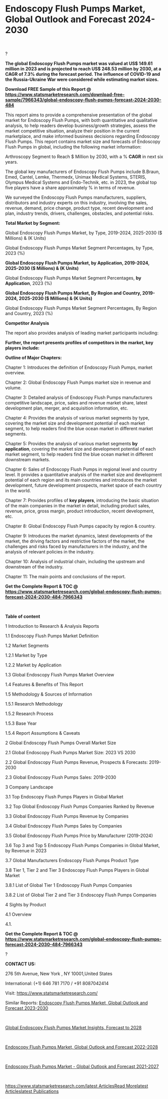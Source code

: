 <h1>Endoscopy Flush Pumps Market, Global Outlook and Forecast 2024-2030</h1><br/><p>? </p>
 
 
 
 <p><meta charset="utf-8"></p>
 
 
 
 <p dir="ltr"><b id="docs-internal-guid-63ff3010-7fff-9929-a12f-f70d8c2e6c5b">The global Endoscopy Flush Pumps market was valued at US$ 149.61 million in 2023 and is projected to reach US$ 248.53 million by 2030, at a <strong>CAGR</strong> of 7.3% during the forecast period. The influence of COVID-19 and the Russia-Ukraine War were considered while estimating market sizes.</b></p>
 
 
 
 <p><strong>Download FREE Sample of this Report @ <a href="https://www.statsmarketresearch.com/download-free-sample/7966343/global-endoscopy-flush-pumps-forecast-2024-2030-484">https://www.statsmarketresearch.com/download-free-sample/7966343/global-endoscopy-flush-pumps-forecast-2024-2030-484</a></strong></p>
 
 
 
 <p>This report aims to provide a comprehensive presentation of the global market for Endoscopy Flush Pumps, with both quantitative and qualitative analysis, to help readers develop business/growth strategies, assess the market competitive situation, analyze their position in the current marketplace, and make informed business decisions regarding Endoscopy Flush Pumps. This report contains market size and forecasts of Endoscopy Flush Pumps in global, including the following market information:</p>
 
 
 
 <p>Arthroscopy Segment to Reach $ Million by 2030, with a % <strong>CAGR</strong> in next six years.</p>
 
 
 
 <p>The global key manufacturers of Endoscopy Flush Pumps include B.Braun, Emed, Cantel, Lemke, Thermedx, Unimax Medical Systems, STERIS, Olympus Medical Systems and Endo-Technik, etc. in 2023, the global top five players have a share approximately % in terms of revenue.</p>
 
 
 
 <p>We surveyed the Endoscopy Flush Pumps manufacturers, suppliers, distributors and industry experts on this industry, involving the sales, revenue, demand, price change, product type, recent development and plan, industry trends, drivers, challenges, obstacles, and potential risks.</p>
 
 
 
 <p><strong>Total Market by Segment:</strong></p>
 
 
 
 <p>Global Endoscopy Flush Pumps Market, by Type, 2019-2024, 2025-2030 ($ Millions) & (K Units)</p>
 
 
 
 <p>Global Endoscopy Flush Pumps Market Segment Percentages, by Type, 2023 (%)</p>
 
 
 
 <p><strong>Global Endoscopy Flush Pumps Market, <strong>by Application</strong>, 2019-2024, 2025-2030 ($ Millions) & (K Units)</strong></p>
 
 
 
 <p>Global Endoscopy Flush Pumps Market Segment Percentages, <strong>by Application</strong>, 2023 (%)</p>
 
 
 
 <p><strong>Global Endoscopy Flush Pumps Market, By Region and Country, 2019-2024, 2025-2030 ($ Millions) & (K Units)</strong></p>
 
 
 
 <p>Global Endoscopy Flush Pumps Market Segment Percentages, By Region and Country, 2023 (%)</p>
 
 
 
 <p><strong>Competitor Analysis</strong></p>
 
 
 
 <p>The report also provides analysis of leading market participants including:</p>
 
 
 
 <p><strong>Further, the report presents profiles of competitors in the market, <strong>key players</strong> include:</strong></p>
 
 
 
 <p><strong>Outline of Major Chapters:</strong></p>
 
 
 
 <p>Chapter 1: Introduces the definition of Endoscopy Flush Pumps, market overview.</p>
 
 
 
 <p>Chapter 2: Global Endoscopy Flush Pumps market size in revenue and volume.</p>
 
 
 
 <p>Chapter 3: Detailed analysis of Endoscopy Flush Pumps manufacturers competitive landscape, price, sales and revenue market share, latest development plan, merger, and acquisition information, etc.</p>
 
 
 
 <p>Chapter 4: Provides the analysis of various market segments by type, covering the market size and development potential of each market segment, to help readers find the blue ocean market in different market segments.</p>
 
 
 
 <p>Chapter 5: Provides the analysis of various market segments <strong>by application</strong>, covering the market size and development potential of each market segment, to help readers find the blue ocean market in different downstream markets.</p>
 
 
 
 <p>Chapter 6: Sales of Endoscopy Flush Pumps in regional level and country level. It provides a quantitative analysis of the market size and development potential of each region and its main countries and introduces the market development, future development prospects, market space of each country in the world.</p>
 
 
 
 <p>Chapter 7: Provides profiles of <strong>key players</strong>, introducing the basic situation of the main companies in the market in detail, including product sales, revenue, price, gross margin, product introduction, recent development, etc.</p>
 
 
 
 <p>Chapter 8: Global Endoscopy Flush Pumps capacity by region & country.</p>
 
 
 
 <p>Chapter 9: Introduces the market dynamics, latest developments of the market, the driving factors and restrictive factors of the market, the challenges and risks faced by manufacturers in the industry, and the analysis of relevant policies in the industry.</p>
 
 
 
 <p>Chapter 10: Analysis of industrial chain, including the upstream and downstream of the industry.</p>
 
 
 
 <p>Chapter 11: The main points and conclusions of the report.</p>
 
 
 
 <div><b>Get the Complete Report & TOC @ <a href="https://www.statsmarketresearch.com/global-endoscopy-flush-pumps-forecast-2024-2030-484-7966343">https://www.statsmarketresearch.com/global-endoscopy-flush-pumps-forecast-2024-2030-484-7966343</a></b></div>
 
 
 
 <p><br />
 
 <b>Table of content</b></p>
 
 
 
 <p>1 Introduction to Research & Analysis Reports<br />
 
 1.1 Endoscopy Flush Pumps Market Definition<br />
 
 1.2 Market Segments<br />
 
 1.2.1 Market by Type<br />
 
 1.2.2 Market by Application<br />
 
 1.3 Global Endoscopy Flush Pumps Market Overview<br />
 
 1.4 Features & Benefits of This Report<br />
 
 1.5 Methodology & Sources of Information<br />
 
 1.5.1 Research Methodology<br />
 
 1.5.2 Research Process<br />
 
 1.5.3 Base Year<br />
 
 1.5.4 Report Assumptions & Caveats<br />
 
 2 Global Endoscopy Flush Pumps Overall Market Size<br />
 
 2.1 Global Endoscopy Flush Pumps Market Size: 2023 VS 2030<br />
 
 2.2 Global Endoscopy Flush Pumps Revenue, Prospects & Forecasts: 2019-2030<br />
 
 2.3 Global Endoscopy Flush Pumps Sales: 2019-2030<br />
 
 3 Company Landscape<br />
 
 3.1 Top Endoscopy Flush Pumps Players in Global Market<br />
 
 3.2 Top Global Endoscopy Flush Pumps Companies Ranked by Revenue<br />
 
 3.3 Global Endoscopy Flush Pumps Revenue by Companies<br />
 
 3.4 Global Endoscopy Flush Pumps Sales by Companies<br />
 
 3.5 Global Endoscopy Flush Pumps Price by Manufacturer (2019-2024)<br />
 
 3.6 Top 3 and Top 5 Endoscopy Flush Pumps Companies in Global Market, by Revenue in 2023<br />
 
 3.7 Global Manufacturers Endoscopy Flush Pumps Product Type<br />
 
 3.8 Tier 1, Tier 2 and Tier 3 Endoscopy Flush Pumps Players in Global Market<br />
 
 3.8.1 List of Global Tier 1 Endoscopy Flush Pumps Companies<br />
 
 3.8.2 List of Global Tier 2 and Tier 3 Endoscopy Flush Pumps Companies<br />
 
 4 Sights by Product<br />
 
 4.1 Overview<br />
 
 4.1.</p>
 
 
 
 <div><b>Get the Complete Report & TOC @ <a href="https://www.statsmarketresearch.com/global-endoscopy-flush-pumps-forecast-2024-2030-484-7966343">https://www.statsmarketresearch.com/global-endoscopy-flush-pumps-forecast-2024-2030-484-7966343</a></b></div>
 
 
 
 <p>? </p>
 
 
 
 <p><b>CONTACT US:</b><br />
 
 276 5th Avenue, New York , NY 10001,United States<br />
 
 International: (+1) 646 781 7170 / +91 8087042414<br />
 
 Visit: <a href="https://www.statsmarketresearch.com/">https://www.statsmarketresearch.com/</a><br />
 
 Similar Reports: <a href="https://www.statsmarketresearch.com/global-endoscopy-flush-pumps-forecast-2024-2030-484-7966343">Endoscopy Flush Pumps Market, Global Outlook and Forecast 2023-2030</a><br />
 
 <br />
 
 <a href="https://www.statsmarketresearch.com/global-endoscopy-flush-pumps-forecast-2024-2030-484-7966343">Global Endoscopy Flush Pumps Market Insights, Forecast to 2028</a><br />
 
 <br />
 
 <a href="https://www.statsmarketresearch.com/global-endoscopy-flush-pumps-forecast-2024-2030-484-7966343">Endoscopy Flush Pumps Market, Global Outlook and Forecast 2022-2028</a><br />
 
 <br />
 
 <a href="https://www.statsmarketresearch.com/global-endoscopy-flush-pumps-forecast-2024-2030-484-7966343">Endoscopy Flush Pumps Market - Global Outlook and Forecast 2021-2027</a><br />
 
 <br />
 
 <a href="https://gyeongbokgung.com">https://www.statsmarketresearch.com/</a><a href="https://hallyeomaritime.com">latest Articles</a><a href="https://jingwansa.com">Read More</a><a href="https://nguoiviet.jp/">latest Articles</a><a href="https://www.intelmarketresearch.com/">latest Publications</a></p>